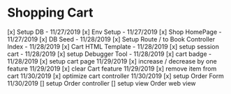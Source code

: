 # Shopping Cart


[x] Setup DB - 11/27/2019
[x] Env Setup - 11/27/2019
[x] Shop HomePage - 11/27/2019
[x] DB Seed - 11/28/2019
[x] Setup Route / to Book Controller Index - 11/28/2019
[x] Cart HTML Template - 11/28/2019
[x] setup session cart - 11/28/2019
[x] setup Debugger Tool - 11/28/2019
[x] cart badge - 11/28/2019
[x] setup cart page 11/29/2019
[x] increase / decrease by one feature 11/29/2019
[x] clear Cart feature 11/29/2019
[x] remove item from cart 11/30/2019
[x] optimize cart controller 11/30/2019
[x] setup Order Form 11/30/2019
[] setup Order controller 
[] setup view Order web view 
